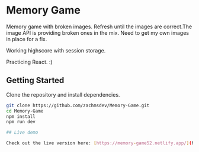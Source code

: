 
# Memory Game

Memory game with broken images. Refresh until the images are correct.The image API is providing broken ones in the mix. Need to get my
own images in place for a fix. 

Working highscore with session storage. 

Practicing React. :)

## Getting Started

Clone the repository and install dependencies.

```bash
git clone https://github.com/zachmsdev/Memory-Game.git
cd Memory-Game
npm install
npm run dev

## Live demo

Check out the live version here: [https://memory-game52.netlify.app/](https://memory-game52.netlify.app/)







